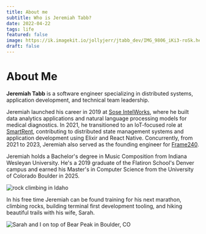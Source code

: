 ```yaml
---
title: About me
subtitle: Who is Jeremiah Tabb?
date: 2022-04-22
tags: life
featured: false
image: https://ik.imagekit.io/jollyjerr/jtabb_dev/IMG_9806_iKi3-roSk.heif
draft: false
---
```


# About Me

**Jeremiah Tabb** is a software engineer specializing in distributed systems, application development, and technical team leadership.

Jeremiah launched his career in 2019 at [Sose IntelWorks](https://www.linkedin.com/company/sose-inc), where he built data analytics applications and natural language processing models for medical diagnostics. In 2021, he transitioned to an IoT-focused role at [SmartRent](https://smartrent.com), contributing to distributed state management systems and application development using Elixir and React Native. Concurrently, from 2021 to 2023, Jeremiah also served as the founding engineer for [Frame240](https://www.frame240.com/).

Jeremiah holds a Bachelor's degree in Music Composition from Indiana Wesleyan University. He's a 2019 graduate of the Flatiron School's Denver campus and earned his Master's in Computer Science from the University of Colorado Boulder in 2025.

![rock climbing in Idaho](https://ik.imagekit.io/jollyjerr/jtabb_dev/climbing_R2mdWU1pJ.jpg)

In his free time Jeremiah can be found training for his next marathon, climbing rocks, building terminal first development tooling, and hiking beautiful trails with his wife, Sarah.

![Sarah and I on top of Bear Peak in Boulder, CO](https://ik.imagekit.io/jollyjerr/jtabb_dev/1A74B085-C7A9-49F1-A10D-3213E01A5B5C_14YpFNQ3a.jpg)
